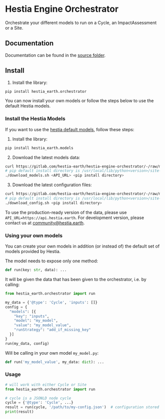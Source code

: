 # Hestia Engine Orchestrator

Orchestrate your different models to run on a Cycle, an ImpactAssessment or a Site.

## Documentation

Documentation can be found in the [source folder](./hestia_earth/orchestrator).

## Install

1. Install the library:
```bash
pip install hestia_earth.orchestrator
```

You can now install your own models or follow the steps below to use the default Hestia models.

### Install the Hestia Models

If you want to use the [hestia default models](/hestia-earth/hestia-engine-models), follow these steps:

1. Install the library:
```bash
pip install hestia_earth.models
```
2. Download the latest models data:
```bash
curl https://gitlab.com/hestia-earth/hestia-engine-orchestrator/-/raw/master/scripts/download_models.sh?inline=false -o download_models.sh && chmod +x download_models.sh
# pip default install directory is /usr/local/lib/python<version>/site-packages
./download_models.sh <API_URL> <pip install directory>
```
3. Download the latest configuration files:
```bash
curl https://gitlab.com/hestia-earth/hestia-engine-orchestrator/-/raw/master/scripts/download_config.sh?inline=false -o download_config.sh && chmod +x download_config.sh
# pip default install directory is /usr/local/lib/python<version>/site-packages
./download_config.sh <pip install directory>
```

To use the production-ready version of the data, please use `API_URL=https://api.hestia.earth`.
For development version, please contact us at <community@hestia.earth>.

### Using your own models

You can create your own models in addition (or instead of) the default set of models provided by Hestia.

The model needs to expose only one method:
```python
def run(key: str, data): ...
```
It will be given the data that has been given to the orchestrator, i.e. by calling:
```python
from hestia_earth.orchestrator import run

my_data = {'@type': 'Cycle', 'inputs': []}
config = {
  "models": [{
    "key": "inputs",
    "model": "my_model",
    "value": "my_model_value",
    "runStrategy": "add_if_missing_key"
  }]
}
run(my_data, config)
```
Will be calling in your own model `my_model.py`:
```python
def run('my_model_value', my_data: dict): ...
```

### Usage

```python
# will work with either Cycle or Site
from hestia_earth.orchestrator import run

# cycle is a JSONLD node cycle
cycle = {'@type': 'Cycle', ...}
result = run(cycle, '/path/to/my-config.json')  # configuration stored in a file
print(result)
```
